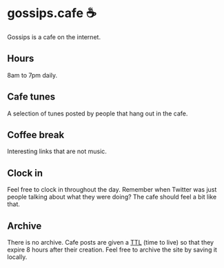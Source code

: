 # gossips.cafe ☕️

Gossips is a cafe on the internet.

## Hours
8am to 7pm daily.

## Cafe tunes
A selection of tunes posted by people that hang out in the cafe.

## Coffee break
Interesting links that are not music.

## Clock in
Feel free to clock in throughout the day. Remember when Twitter was just people talking about what they were doing? The cafe should feel a bit like that.

## Archive
There is no archive. Cafe posts are given a [TTL](https://docs.mongodb.com/manual/tutorial/expire-data/) (time to live) so that they expire 8 hours after their creation. Feel free to archive the site by saving it locally.



